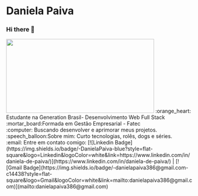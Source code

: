 # Daniela Paiva
### Hi there 👋
<img src = "https://github-readme-stats.vercel.app/api/top-langs/?username=anuraghazra&layout=compact&theme=synthwave" width = "400" height = "200">
:orange_heart: Estudante na Generation Brasil- Desenvolvimento Web Full Stack<br>
:mortar_board:Formada em Gestão Empresarial - Fatec<br>
:computer: Buscando desenvolver e aprimorar meus projetos. <br>
:speech_balloon:Sobre mim: Curto tecnologias, rolês, dogs e  séries.<br>
 :email: Entre em contato comigo: [![Linkedin Badge](https://img.shields.io/badge/-DanielaPaiva-blue?style=flat-square&logo=Linkedin&logoColor=white&link=https://www.linkedin.com/in/daniela-de-paiva/)](https://www.linkedin.com/in/daniela-de-paiva/) 
| 
[![Gmail Badge](https://img.shields.io/badge/-danielapaiva386@gmail.com-c14438?style=flat-square&logo=Gmail&logoColor=white&link=mailto:danielapaiva386@gmail.com)](mailto:danielapaiva386@gmail.com)
